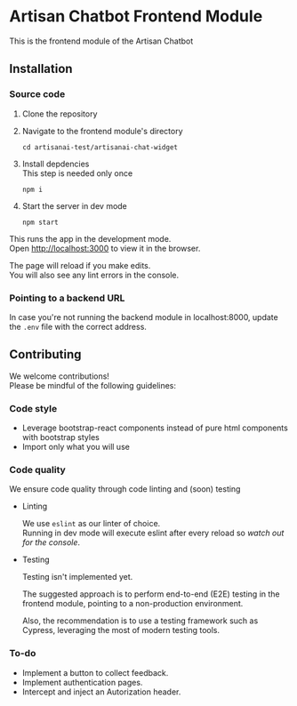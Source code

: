 # Artisan Chatbot Frontend Module
This is the frontend module of the Artisan Chatbot


## Installation

### Source code
1. Clone the repository
2. Navigate to the frontend module's directory
    ```shell
    cd artisanai-test/artisanai-chat-widget
    ```

3. Install depdencies\
    This step is needed only once
    ```shell
    npm i
    ```

4. Start the server in dev mode
    ```shell
    npm start
    ```

This runs the app in the development mode.\
Open [http://localhost:3000](http://localhost:3000) to view it in the browser.

The page will reload if you make edits.\
You will also see any lint errors in the console.

### Pointing to a backend URL
In case you're not running the backend module in localhost:8000, update the `.env` file with the correct address.


## Contributing

We welcome contributions!\
Please be mindful of the following guidelines:

### Code style
* Leverage bootstrap-react components instead of pure html components with bootstrap styles
* Import only what you will use

### Code quality
We ensure code quality through code linting and (soon) testing

* Linting

    We use `eslint` as our linter of choice.\
    Running in dev mode will execute eslint after every reload so *watch out for the console*.

* Testing

    Testing isn't implemented yet.

    The suggested approach is to perform end-to-end (E2E) testing in the frontend module, pointing to a non-production environment.

    Also, the recommendation is to use a testing framework such as Cypress, leveraging the most of modern testing tools.

### To-do

- Implement a button to collect feedback.
- Implement authentication pages.
- Intercept and inject an Autorization header.
